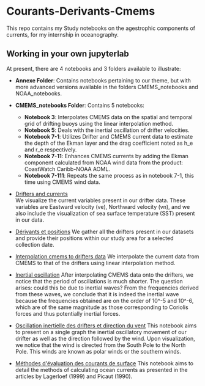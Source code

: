 # Courants-Derivants-Cmems

This repo contains 
my Study notebooks on the agestrophic components of currents, for my internship in oceanography.

## Working in your own jupyterlab

At present, there are 4 notebooks and 3 folders available to illustrate:

- **Annexe Folder**: Contains notebooks pertaining to our theme, but with more advanced versions available in the folders CMEMS_notebooks and NOAA_notebooks.

- **CMEMS_notebooks Folder**: Contains 5 notebooks:

    - **Notebook 3**: Interpolates CMEMS data on the spatial and temporal grid of drifting buoys using the linear interpolation method.
    - **Notebook 5**: Deals with the inertial oscillation of drifter velocities.
    - **Notebook 7-1**: Utilizes Drifter and CMEMS current data to estimate the depth of the Ekman layer and the drag coefficient noted as h_e and r_e respectively.
    - **Notebook 7-11**: Enhances CMEMS currents by adding the Ekman component calculated from NOAA wind data from the product: CoastWatch Caribb-NOAA AOML.
    - **Notebook 7-111**: Repeats the same process as in notebook 7-1, this time using CMEMS wind data.
- [Drifters and currents](1-dériveurs-courants-visualisations.ipynb)  
We visualize the current variables present in our drifter data. These variables are Eastward velocity (ve), Northward velocity (vn), and we also include the visualization of sea surface temperature (SST) present in our data.
- [Dérivants et positions](2-drifters-positions.ipynb) 
We gather all the drifters present in our datasets and provide their positions within our study area for a selected collection date.
- [Interpolation cmems to drifters data](3-interpolation-cmems-drifters.ipynb)
We interpolate the current data from CMEMS to that of the drifters using linear interpolation method.
- [Inertial oscillation](4-oscillation-inertielle-des-dérives.ipynb)
After interpolating CMEMS data onto the drifters, we notice that the period of oscillations is much shorter. The question arises: could this be due to inertial waves? From the frequencies derived from these waves, we conclude that it is indeed the inertial wave because the frequencies obtained are on the order of 10^-5 and 10^-6, which are of the same magnitude as those corresponding to Coriolis forces and thus potentially inertial forces.
- [Oscillation inertielle des drifters et direction du vent](5-oscillation_inertielle_et_vent.ipynb)
This notebook aims to present on a single graph the inertial oscillatory movement of our drifter as well as the direction followed by the wind. Upon visualization, we notice that the wind is directed from the South Pole to the North Pole. This winds are known as polar winds or the southern winds. 
- [Méthodes d'évaluation des courants de surface](Méthodes-de-calcul-des-courants.ipynb)
This notebook aims to detail the methods of calculating ocean currents as presented in the articles by Lagerloef (1999) and Picaut (1990). 




